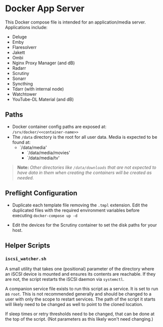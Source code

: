 # Docker App Server

This Docker compose file is intended for an application/media server. Applications include:

* Deluge
* Emby
* Flaresolverr
* Jakett
* Ombi
* Nginx Proxy Manager (and dB)
* Radarr
* Scrutiny
* Sonarr
* Syncthing
* Tdarr (with internal node)
* Watchtower
* YouTube-DL Material (and dB)

## Paths

* Docker container config paths are exposed at: `/srv/docker/<<container-name>>`
* The `/data` directory is the root for all user data. Media is expected to be found at:
  * `/data/media'
    * `/data/media/movies'
    * `/data/media/tv'

> **Note:** *Other directories like `/data/downloads` that are not expected to have data in them when creating the containers will be created as needed.*

## Preflight Configuration

* Duplicate each template file removing the `.tmpl` extension. Edit the duplicated files with the required environment variables before executing `docker-compose up -d`

* Edit the devices for the Scrutiny container to set the disk paths for your host.

## Helper Scripts

### `iscsi_watcher.sh`

A small utility that takes one (positional) parameter of the directory where an iSCSI device is mounted and ensures its contents are reachable. If they are not, the script restarts the iSCSI daemon via `systemctl`.

A companion service file exists to run this script as a service. It is set to run as `root`. This is not recommended generally and should be changed to a user with only the scope to restart services. The path of the script it starts will likely need to be changed as well to point to the cloned location.

If sleep times or retry thresholds need to be changed, that can be done at the top of the script. (Not parameters as this likely  won't need changing.)
